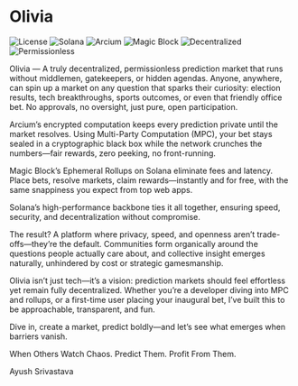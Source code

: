 # Olivia

![License](https://img.shields.io/badge/license-MIT-blue.svg)
![Solana](https://img.shields.io/badge/Solana-Blockchain-purple.svg)
![Arcium](https://img.shields.io/badge/Arcium-Encrypted%20Computation-green.svg)
![Magic Block](https://img.shields.io/badge/Magic%20Block-Ephemeral%20Rollups-orange.svg)
![Decentralized](https://img.shields.io/badge/Decentralized-Yes-brightgreen.svg)
![Permissionless](https://img.shields.io/badge/Permissionless-Yes-success.svg)

Olivia — A truly decentralized, permissionless prediction market that runs without middlemen, gatekeepers, or hidden agendas. Anyone, anywhere, can spin up a market on any question that sparks their curiosity: election results, tech breakthroughs, sports outcomes, or even that friendly office bet. No approvals, no oversight, just pure, open participation.

Arcium’s encrypted computation keeps every prediction private until the market resolves. Using Multi-Party Computation (MPC), your bet stays sealed in a cryptographic black box while the network crunches the numbers—fair rewards, zero peeking, no front-running.

Magic Block’s Ephemeral Rollups on Solana eliminate fees and latency. Place bets, resolve markets, claim rewards—instantly and for free, with the same snappiness you expect from top web apps.

Solana’s high-performance backbone ties it all together, ensuring speed, security, and decentralization without compromise.

The result? A platform where privacy, speed, and openness aren’t trade-offs—they’re the default. Communities form organically around the questions people actually care about, and collective insight emerges naturally, unhindered by cost or strategic gamesmanship.

Olivia isn’t just tech—it’s a vision: prediction markets should feel effortless yet remain fully decentralized. Whether you’re a developer diving into MPC and rollups, or a first-time user placing your inaugural bet, I’ve built this to be approachable, transparent, and fun.

Dive in, create a market, predict boldly—and let’s see what emerges when barriers vanish.

When Others Watch Chaos.
Predict Them. Profit From Them.

Ayush Srivastava
